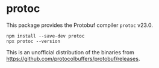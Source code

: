 protoc
======

This package provides the Protobuf compiler `protoc` <!-- inject: release.tag_name -->v23.0<!-- end -->.

```shell script
npm install --save-dev protoc
npx protoc --version 
```

This is an unofficial distribution of the binaries from https://github.com/protocolbuffers/protobuf/releases.
